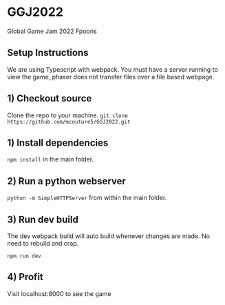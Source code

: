 # GGJ2022
Global Game Jam 2022 Fpoons

## Setup Instructions
We are using Typescript with webpack. You must have a server running to view the game, phaser does not transfer files over a file based webpage.

## 1) Checkout source
Clone the repo to your machine. `git clone https://github.com/mcouture5/GGJ2022.git`

## 1) Install dependencies
`npm install` in the main folder.

## 2) Run a python webserver
`python -m SimpleHTTPServer` from within the main folder.

## 3) Run dev build
The dev webpack build will auto build whenever changes are made. No need to rebuild and crap.

`npm run dev`

## 4) Profit
Visit localhost:8000 to see the game
